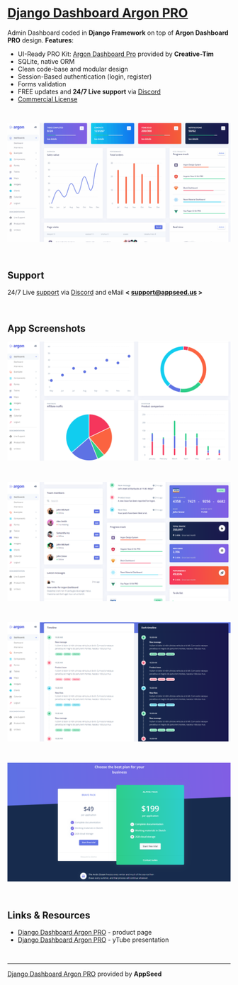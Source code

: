 # [Django Dashboard Argon PRO](https://appseed.us/admin-dashboards/django-dashboard-argon-pro)

Admin Dashboard coded in **Django Framework** on top of **Argon Dashboard PRO** design. **Features**:

- UI-Ready PRO Kit: [Argon Dashboard Pro](https://www.creative-tim.com/product/material-dashboard-pro) provided by **Creative-Tim**
- SQLite, native ORM
- Clean code-base and modular design
- Session-Based authentication (login, register)
- Forms validation
- FREE updates and **24/7 Live support** via [Discord](https://discord.gg/fZC6hup)
- [Commercial License](./LICENSE.md)

<br />

![Django Dashboard Argon PRO - Gif animated intro.](https://raw.githubusercontent.com/app-generator/static/master/products/django-dashboard-argon-pro-intro.gif)

<br />

## Support

24/7 Live [support](appseed.us/support) via [Discord](https://discord.gg/fZC6hup) and eMail **< support@appseed.us >**

<br />

## App Screenshots

![Django Dashboard Argon PRO - App Screen.](https://raw.githubusercontent.com/app-generator/static/master/products/django-dashboard-argon-pro-screen-3.png)

<br />

![Flask Dashboard Argon Pro - App Screen.](https://raw.githubusercontent.com/app-generator/static/master/products/django-dashboard-argon-pro-screen-2.png)

<br />

![Django Dashboard Argon PRO - App Screen.](https://raw.githubusercontent.com/app-generator/static/master/products/django-dashboard-argon-pro-screen-1.png)

<br />

![Django Dashboard Argon PRO - App Screen.](https://raw.githubusercontent.com/app-generator/static/master/products/django-dashboard-argon-pro-screen-4.png)

<br />

## Links & Resources

- [Django Dashboard Argon PRO](https://appseed.us/admin-dashboards/django-dashboard-argon-pro) - product page
- [Django Dashboard Argon PRO](https://www.youtube.com/watch?v=lhnGXye6kdM) - yTube presentation

<br />

---
[Django Dashboard Argon PRO](https://appseed.us/admin-dashboards/django-dashboard-argon-pro) provided by **AppSeed**
